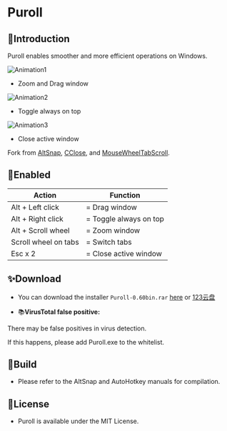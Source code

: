 # Puroll



## 📑Introduction

Puroll  enables smoother and more efficient operations on Windows.

![Animation1](https://github.com/VerdantC/Puroll/assets/134343920/c75fd03e-b49c-45bb-979c-8fd2d1ea289b)
- Zoom and Drag window


![Animation2](https://github.com/VerdantC/Puroll/assets/134343920/a2863bc0-c479-45ab-878d-d466953b2107)
- Toggle always on top


![Animation3](https://github.com/VerdantC/Puroll/assets/134343920/125dd06d-45d2-4c5f-850c-ffb01f1ea687)
- Close active window



Fork from [AltSnap](https://github.com/RamonUnch/AltSnap), [CClose](https://github.com/chaohershi/cclose), and [MouseWheelTabScroll](https://gist.github.com/ansidev/f8060bc1061019bf19a73d90fa78d8d3).



## 💠Enabled



| Action               | Function               |
| -------------------- | ---------------------- |
| Alt + Left click     | = Drag window          |
| Alt + Right click    | = Toggle always on top |
| Alt + Scroll wheel   | = Zoom window          |
| Scroll wheel on tabs | = Switch tabs          |
| Esc x 2              | = Close active window  |







## ✨Download

- You can download the installer `Puroll-0.60bin.rar`  [here](https://github.com/caijinpao/Puroll/releases/latest)  or  [123云盘](https://www.123pan.com/s/oa4iVv-386Vv.html)





- 📚**VirusTotal false positive:** 

There may be false positives in virus detection. 

If this happens, please add Puroll.exe to the whitelist. 





## 📖Build



- Please refer to the AltSnap and AutoHotkey manuals for compilation.





## 📜License

- Puroll is available under the MIT License.







